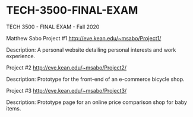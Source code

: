 # TECH-3500-FINAL-EXAM
TECH 3500 - FINAL EXAM - Fall 2020

Matthew Sabo
Project #1
http://eve.kean.edu/~msabo/Project1/

Description: A personal website detailing personal interests and work experience.

Project #2
http://eve.kean.edu/~msabo/Project2/

Description: Prototype for the front-end of an e-commerce bicycle shop.

Project #3
http://eve.kean.edu/~msabo/Project3/

Description: Prototype page for an online price comparison shop for baby items.
